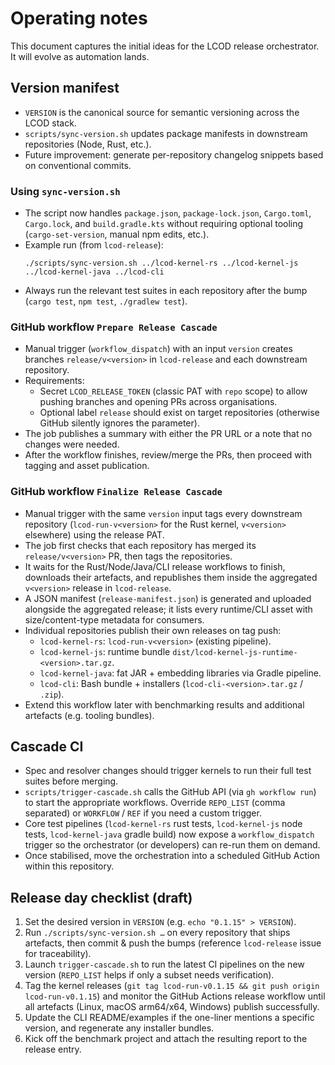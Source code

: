 # Operating notes

This document captures the initial ideas for the LCOD release orchestrator. It will evolve as automation lands.

## Version manifest

- `VERSION` is the canonical source for semantic versioning across the LCOD stack.
- `scripts/sync-version.sh` updates package manifests in downstream repositories (Node, Rust, etc.).
- Future improvement: generate per-repository changelog snippets based on conventional commits.

### Using `sync-version.sh`

- The script now handles `package.json`, `package-lock.json`, `Cargo.toml`, `Cargo.lock`, and `build.gradle.kts` without requiring optional tooling (`cargo-set-version`, manual npm edits, etc.).
- Example run (from `lcod-release`):
  ```
  ./scripts/sync-version.sh ../lcod-kernel-rs ../lcod-kernel-js ../lcod-kernel-java ../lcod-cli
  ```
- Always run the relevant test suites in each repository after the bump (`cargo test`, `npm test`, `./gradlew test`).

### GitHub workflow `Prepare Release Cascade`

- Manual trigger (`workflow_dispatch`) with an input `version` creates branches `release/v<version>` in `lcod-release` and each downstream repository.
- Requirements:
  - Secret `LCOD_RELEASE_TOKEN` (classic PAT with `repo` scope) to allow pushing branches and opening PRs across organisations.
  - Optional label `release` should exist on target repositories (otherwise GitHub silently ignores the parameter).
- The job publishes a summary with either the PR URL or a note that no changes were needed.
- After the workflow finishes, review/merge the PRs, then proceed with tagging and asset publication.

### GitHub workflow `Finalize Release Cascade`

- Manual trigger with the same `version` input tags every downstream repository (`lcod-run-v<version>` for the Rust kernel, `v<version>` elsewhere) using the release PAT.
- The job first checks that each repository has merged its `release/v<version>` PR, then tags the repositories.
- It waits for the Rust/Node/Java/CLI release workflows to finish, downloads their artefacts, and republishes them inside the aggregated `v<version>` release in `lcod-release`.
- A JSON manifest (`release-manifest.json`) is generated and uploaded alongside the aggregated release; it lists every runtime/CLI asset with size/content-type metadata for consumers.
- Individual repositories publish their own releases on tag push:
  - `lcod-kernel-rs`: `lcod-run-v<version>` (existing pipeline).
  - `lcod-kernel-js`: runtime bundle `dist/lcod-kernel-js-runtime-<version>.tar.gz`.
  - `lcod-kernel-java`: fat JAR + embedding libraries via Gradle pipeline.
  - `lcod-cli`: Bash bundle + installers (`lcod-cli-<version>.tar.gz` / `.zip`).
- Extend this workflow later with benchmarking results and additional artefacts (e.g. tooling bundles).

## Cascade CI

- Spec and resolver changes should trigger kernels to run their full test suites before merging.
- `scripts/trigger-cascade.sh` calls the GitHub API (via `gh workflow run`) to start the appropriate workflows. Override `REPO_LIST` (comma separated) or `WORKFLOW` / `REF` if you need a custom trigger.
- Core test pipelines (`lcod-kernel-rs` rust tests, `lcod-kernel-js` node tests, `lcod-kernel-java` gradle build) now expose a `workflow_dispatch` trigger so the orchestrator (or developers) can re-run them on demand.
- Once stabilised, move the orchestration into a scheduled GitHub Action within this repository.

## Release day checklist (draft)

1. Set the desired version in `VERSION` (e.g. `echo "0.1.15" > VERSION`).
2. Run `./scripts/sync-version.sh …` on every repository that ships artefacts, then commit & push the bumps (reference `lcod-release` issue for traceability).
3. Launch `trigger-cascade.sh` to run the latest CI pipelines on the new version (`REPO_LIST` helps if only a subset needs verification).
4. Tag the kernel releases (`git tag lcod-run-v0.1.15 && git push origin lcod-run-v0.1.15`) and monitor the GitHub Actions release workflow until all artefacts (Linux, macOS arm64/x64, Windows) publish successfully.
5. Update the CLI README/examples if the one-liner mentions a specific version, and regenerate any installer bundles.
6. Kick off the benchmark project and attach the resulting report to the release entry.
